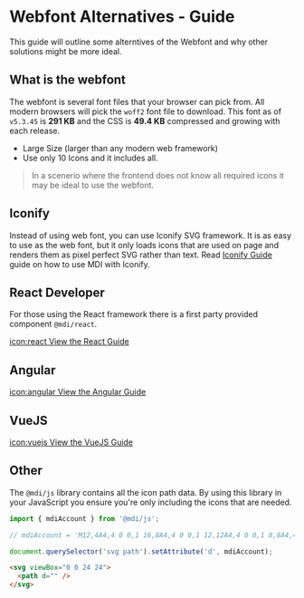 # Webfont Alternatives - Guide

This guide will outline some alterntives of the Webfont and why other solutions might be more ideal.

## What is the webfont

The webfont is several font files that your browser can pick from. All modern browsers will pick the `woff2` font file to download. This font as of `v5.3.45` is **291 KB** and the CSS is **49.4 KB** compressed and growing with each release.

- Large Size (larger than any modern web framework)
- Use only 10 Icons and it includes all.

<blockquote class="alert alert-info">
  In a scenerio where the frontend does not know all required icons it may be ideal to use the webfont.
</blockquote>

## Iconify

Instead of using web font, you can use Iconify SVG framework. It is as easy to use as the web font, but it only loads icons that are used on page and renders them as pixel perfect SVG rather than text. Read [Iconify Guide](/guide/iconify) guide on how to use MDI with Iconify.

## React Developer

For those using the React framework there is a first party provided component `@mdi/react`.

<a href="/getting-started/react" class="button">icon:react View the React Guide</a>

## Angular

<a href="/getting-started/angular" class="button">icon:angular View the Angular Guide</a>

## VueJS

<a href="/getting-started/vuejs" class="button">icon:vuejs View the VueJS Guide</a>

## Other

The `@mdi/js` library contains all the icon path data. By using this library in your JavaScript you ensure you're only including the icons that are needed.

```javascript
import { mdiAccount } from '@mdi/js';

// mdiAccount = 'M12,4A4,4 0 0,1 16,8A4,4 0 0,1 12,12A4,4 0 0,1 8,8A4,4 0 0,1 12,4M12,14C16.42,14 20,15.79 20,18V20H4V18C4,15.79 7.58,14 12,14Z'

document.querySelector('svg path').setAttribute('d', mdiAccount);
```

```html
<svg viewBox="0 0 24 24">
  <path d="" />
</svg>
```
